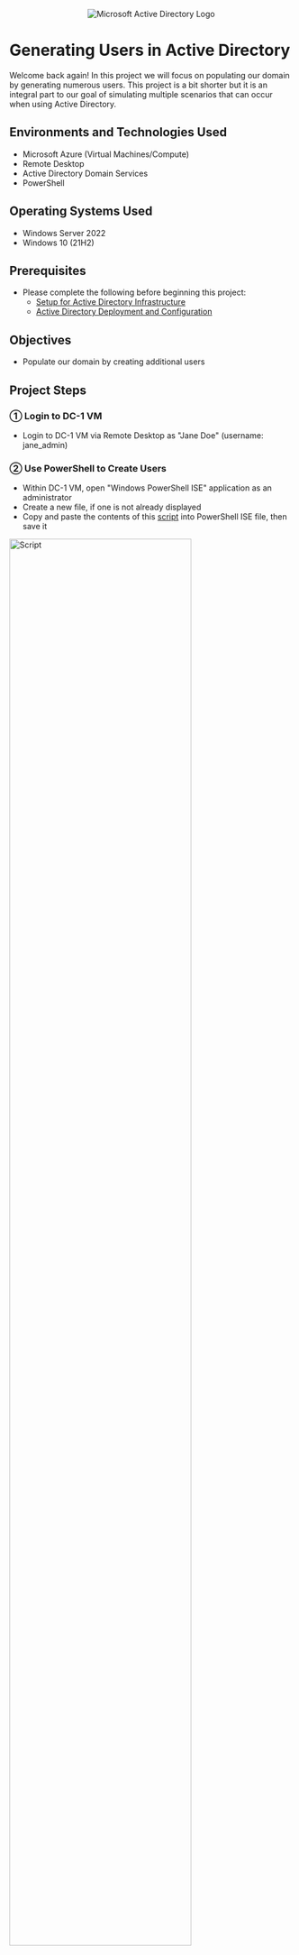 <p align="center">
<img src="https://i.imgur.com/pU5A58S.png" alt="Microsoft Active Directory Logo"/>
</p>

<h1>Generating Users in Active Directory</h1>
Welcome back again!  In this project we will focus on populating our domain by generating numerous users.  This project is a bit shorter but it is an integral part to our goal of simulating multiple scenarios that can occur when using Active Directory.
<br />

<h2>Environments and Technologies Used</h2>

- Microsoft Azure (Virtual Machines/Compute)
- Remote Desktop
- Active Directory Domain Services
- PowerShell

<h2>Operating Systems Used </h2>

- Windows Server 2022
- Windows 10 (21H2)

<h2>Prerequisites</h2>

-  Please complete the following before beginning this project:
    - <a href="https://github.com/christianDCdev/active-directory-setup">Setup for Active Directory Infrastructure</a>
    - <a href="https://github.com/christianDCdev/ad-deploy-and-config">Active Directory Deployment and Configuration</a>

<h2>Objectives</h2>

- Populate our domain by creating additional users

<h2>Project Steps</h2>

<h3>&#9312; Login to DC-1 VM</h3>
<p>

- Login to DC-1 VM via Remote Desktop as "Jane Doe" (username: jane_admin)
  
</p>

<h3>&#9313; Use PowerShell to Create Users</h3>

<p>

- Within DC-1 VM, open "Windows PowerShell ISE" application as an administrator
- Create a new file, if one is not already displayed
- Copy and paste the contents of this <a href="https://github.com/joshmadakor1/AD_PS/blob/master/Generate-Names-Create-Users.ps1">script</a> into PowerShell ISE file, then save it
<img src="https://i.imgur.com/9ly2Mmp.png" height="80%" width="80%" alt="Script"/>

- Run script by clicking the green play button at the top
<img src="https://i.imgur.com/ArZTgBd.png" height="80%" width="80%" alt="Run script button"/>

- Observe the users being created in the PowerShell command-line interface
<img src="https://i.imgur.com/j1xJ89h.png" height="80%" width="80%" alt="Users created in CLI"/>

</p>
<br />

<h3>&#9314; Verify in Active Directory that user have been successfully created</h3>

<p>

- Once script is done running, open "Active Directory Users and Computers" application
- Find the "_EMPLOYEES" folder
- Right click folder and select "Refresh" to see if the users have been created
<img src="https://i.imgur.com/S2oIuQm.png" height="80%" width="80%" alt="Users in Active Directory"/>
  
</p>
<br />

<h3>&#9315; Login as one of the newly created users</h3>

<p>

- Choose any newly created user from the Active Directory list
- To ensure the script has worked, you can try to log in to Client-1 VM as the user you chose
  - Example: If the name of the user you chose is "lewa.juwa", then the login username will be "mydomain.com\lewa.juwa"
  - NOTE: The password can be found at the top of the script.  It will be the same for all users.
  
</p>
<br />

<h2>Conclusion</h2>

<p>
  
Congratulations on completing this project!  After generating numerous users into your domain, you have now created an environment in Azure that is capable of simulating various scenarios.  These scenarios are meant to better your understanding of what can be done within Active Directory.

- If you would like to continue to the next step in this series of Active Directory projects, please click <a href="">here</a>

</p>

